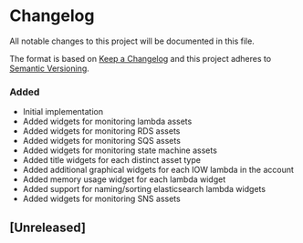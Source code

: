 # Changelog
All notable changes to this project will be documented in this file.

The format is based on [Keep a Changelog](http://keepachangelog.com/en/1.0.0/)
and this project adheres to [Semantic Versioning](http://semver.org/spec/v2.0.0.html).


### Added
- Initial implementation
- Added widgets for monitoring lambda assets
- Added widgets for monitoring RDS assets
- Added widgets for monitoring SQS assets
- Added widgets for monitoring state machine assets
- Added title widgets for each distinct asset type
- Added additional graphical widgets for each IOW lambda in the account
- Added memory usage widget for each lambda widget
- Added support for naming/sorting elasticsearch lambda widgets
- Added widgets for monitoring SNS assets

## [Unreleased]
